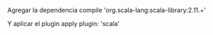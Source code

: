 Agregar la dependencia
compile 'org.scala-lang:scala-library:2.11.+'

Y aplicar el plugin
apply plugin: 'scala'